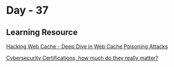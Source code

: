 # Day - 37 

## Learning Resource

[Hacking Web Cache - Deep Dive in Web Cache Poisoning Attacks](https://www.cobalt.io/blog/hacking-web-cache-deep-dive-in-web-cache-poisoning-attacks)

[Cybersecurity Certifications, how much do they really matter?](https://www.cobalt.io/blog/cybersecurity-certifications-how-much-do-they-really-matter)
